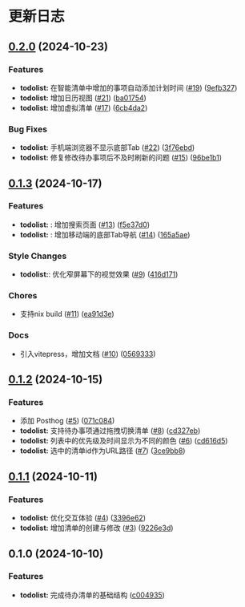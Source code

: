 # 更新日志

## [0.2.0](https://github.com/running-grass/qianmian/compare/0.1.3...0.2.0) (2024-10-23)

### Features

- **todolist:** 在智能清单中增加的事项自动添加计划时间 ([#19](https://github.com/running-grass/qianmian/issues/19)) ([9efb327](https://github.com/running-grass/qianmian/commit/9efb327337317165b7b59f4a4d2b770012df0a83))
- **todolist:** 增加日历视图 ([#21](https://github.com/running-grass/qianmian/issues/21)) ([ba01754](https://github.com/running-grass/qianmian/commit/ba017544eba5917fab64899e4c17c5c2285b2ebe))
- **todolist:** 增加虚拟清单 ([#17](https://github.com/running-grass/qianmian/issues/17)) ([6cb4da2](https://github.com/running-grass/qianmian/commit/6cb4da2e610c82ec9732e865ab99dd572fd6d73c))

### Bug Fixes

- **todolist:** 手机端浏览器不显示底部Tab ([#22](https://github.com/running-grass/qianmian/issues/22)) ([3f76ebd](https://github.com/running-grass/qianmian/commit/3f76ebdcc790dff1fdf705e3dd1ed3b1c5cc56e5))
- **todolist:** 修复修改待办事项后不及时刷新的问题 ([#15](https://github.com/running-grass/qianmian/issues/15)) ([96be1b1](https://github.com/running-grass/qianmian/commit/96be1b155456abe4f5111d4f0ec03162633aa873))

## [0.1.3](https://github.com/running-grass/qianmian/compare/0.1.2...0.1.3) (2024-10-17)

### Features

- **todolist:** : 增加搜索页面 ([#13](https://github.com/running-grass/qianmian/issues/13)) ([f5e37d0](https://github.com/running-grass/qianmian/commit/f5e37d0))
- **todolist:** : 增加移动端的底部Tab导航 ([#14](https://github.com/running-grass/qianmian/issues/14)) ([165a5ae](https://github.com/running-grass/qianmian/commit/165a5ae))

### Style Changes

- **todolist:**: 优化窄屏幕下的视觉效果 ([#9](https://github.com/running-grass/qianmian/issues/9)) ([416d171](https://github.com/running-grass/qianmian/commit/416d171))

### Chores

- 支持nix build ([#11](https://github.com/running-grass/qianmian/issues/11)) ([ea91d3e](https://github.com/running-grass/qianmian/commit/ea91d3e))

### Docs

- 引入vitepress，增加文档 ([#10](https://github.com/running-grass/qianmian/issues/10)) ([0569333](https://github.com/running-grass/qianmian/commit/0569333))

## [0.1.2](https://github.com/running-grass/qianmian/compare/0.1.1...0.1.2) (2024-10-15)

### Features

- 添加 Posthog ([#5](https://github.com/running-grass/qianmian/issues/5)) ([071c084](https://github.com/running-grass/qianmian/commit/071c0842d132b5b8cbd3f30f9a299c7db123f6c1))
- **todolist:** 支持待办事项通过拖拽切换清单 ([#8](https://github.com/running-grass/qianmian/issues/8)) ([cd327eb](https://github.com/running-grass/qianmian/commit/cd327eb2cb330150da007e6b7c27b5643cb4edf1))
- **todolist:** 列表中的优先级及时间显示为不同的颜色 ([#6](https://github.com/running-grass/qianmian/issues/6)) ([cd616d5](https://github.com/running-grass/qianmian/commit/cd616d56965dbc846004220b1aef26c8d3b0a39e))
- **todolist:** 选中的清单id作为URL路径 ([#7](https://github.com/running-grass/qianmian/issues/7)) ([3ce9bb8](https://github.com/running-grass/qianmian/commit/3ce9bb8936428e83cbb00b597094aae5fa73cc69))

## [0.1.1](https://github.com/running-grass/qianmian/compare/0.1.0...0.1.1) (2024-10-11)

### Features

- **todolist:** 优化交互体验 ([#4](https://github.com/running-grass/qianmian/issues/4)) ([3396e62](https://github.com/running-grass/qianmian/commit/3396e62557d6c5f210e70d78015f0d6c9a354c56))
- **todolist:** 增加清单的创建与修改 ([#3](https://github.com/running-grass/qianmian/issues/3)) ([9226e3d](https://github.com/running-grass/qianmian/commit/9226e3db8583d698b13cd7935156ba16fb93df97))

## 0.1.0 (2024-10-10)

### Features

- **todolist:** 完成待办清单的基础结构 ([c004935](https://github.com/running-grass/qianmian/commit/c004935bd3f1bc07869abb8046e25dd925f2664c))
